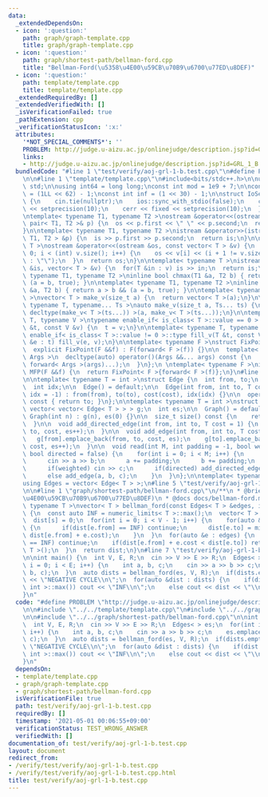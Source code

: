 ```yaml
---
data:
  _extendedDependsOn:
  - icon: ':question:'
    path: graph/graph-template.cpp
    title: graph/graph-template.cpp
  - icon: ':question:'
    path: graph/shortest-path/bellman-ford.cpp
    title: "Bellman-Ford(\u5358\u4E00\u59CB\u70B9\u6700\u77ED\u8DEF)"
  - icon: ':question:'
    path: template/template.cpp
    title: template/template.cpp
  _extendedRequiredBy: []
  _extendedVerifiedWith: []
  _isVerificationFailed: true
  _pathExtension: cpp
  _verificationStatusIcon: ':x:'
  attributes:
    '*NOT_SPECIAL_COMMENTS*': ''
    PROBLEM: http://judge.u-aizu.ac.jp/onlinejudge/description.jsp?id=GRL_1_B
    links:
    - http://judge.u-aizu.ac.jp/onlinejudge/description.jsp?id=GRL_1_B
  bundledCode: "#line 1 \"test/verify/aoj-grl-1-b.test.cpp\"\n#define PROBLEM \"http://judge.u-aizu.ac.jp/onlinejudge/description.jsp?id=GRL_1_B\"\
    \n\n#line 1 \"template/template.cpp\"\n#include<bits/stdc++.h>\n\nusing namespace\
    \ std;\n\nusing int64 = long long;\nconst int mod = 1e9 + 7;\n\nconst int64 infll\
    \ = (1LL << 62) - 1;\nconst int inf = (1 << 30) - 1;\n\nstruct IoSetup {\n  IoSetup()\
    \ {\n    cin.tie(nullptr);\n    ios::sync_with_stdio(false);\n    cout << fixed\
    \ << setprecision(10);\n    cerr << fixed << setprecision(10);\n  }\n} iosetup;\n\
    \ntemplate< typename T1, typename T2 >\nostream &operator<<(ostream &os, const\
    \ pair< T1, T2 >& p) {\n  os << p.first << \" \" << p.second;\n  return os;\n\
    }\n\ntemplate< typename T1, typename T2 >\nistream &operator>>(istream &is, pair<\
    \ T1, T2 > &p) {\n  is >> p.first >> p.second;\n  return is;\n}\n\ntemplate< typename\
    \ T >\nostream &operator<<(ostream &os, const vector< T > &v) {\n  for(int i =\
    \ 0; i < (int) v.size(); i++) {\n    os << v[i] << (i + 1 != v.size() ? \" \"\
    \ : \"\");\n  }\n  return os;\n}\n\ntemplate< typename T >\nistream &operator>>(istream\
    \ &is, vector< T > &v) {\n  for(T &in : v) is >> in;\n  return is;\n}\n\ntemplate<\
    \ typename T1, typename T2 >\ninline bool chmax(T1 &a, T2 b) { return a < b &&\
    \ (a = b, true); }\n\ntemplate< typename T1, typename T2 >\ninline bool chmin(T1\
    \ &a, T2 b) { return a > b && (a = b, true); }\n\ntemplate< typename T = int64\
    \ >\nvector< T > make_v(size_t a) {\n  return vector< T >(a);\n}\n\ntemplate<\
    \ typename T, typename... Ts >\nauto make_v(size_t a, Ts... ts) {\n  return vector<\
    \ decltype(make_v< T >(ts...)) >(a, make_v< T >(ts...));\n}\n\ntemplate< typename\
    \ T, typename V >\ntypename enable_if< is_class< T >::value == 0 >::type fill_v(T\
    \ &t, const V &v) {\n  t = v;\n}\n\ntemplate< typename T, typename V >\ntypename\
    \ enable_if< is_class< T >::value != 0 >::type fill_v(T &t, const V &v) {\n  for(auto\
    \ &e : t) fill_v(e, v);\n}\n\ntemplate< typename F >\nstruct FixPoint : F {\n\
    \  explicit FixPoint(F &&f) : F(forward< F >(f)) {}\n\n  template< typename...\
    \ Args >\n  decltype(auto) operator()(Args &&... args) const {\n    return F::operator()(*this,\
    \ forward< Args >(args)...);\n  }\n};\n \ntemplate< typename F >\ninline decltype(auto)\
    \ MFP(F &&f) {\n  return FixPoint< F >{forward< F >(f)};\n}\n#line 2 \"graph/graph-template.cpp\"\
    \n\ntemplate< typename T = int >\nstruct Edge {\n  int from, to;\n  T cost;\n\
    \  int idx;\n\n  Edge() = default;\n\n  Edge(int from, int to, T cost = 1, int\
    \ idx = -1) : from(from), to(to), cost(cost), idx(idx) {}\n\n  operator int()\
    \ const { return to; }\n};\n\ntemplate< typename T = int >\nstruct Graph {\n \
    \ vector< vector< Edge< T > > > g;\n  int es;\n\n  Graph() = default;\n\n  explicit\
    \ Graph(int n) : g(n), es(0) {}\n\n  size_t size() const {\n    return g.size();\n\
    \  }\n\n  void add_directed_edge(int from, int to, T cost = 1) {\n    g[from].emplace_back(from,\
    \ to, cost, es++);\n  }\n\n  void add_edge(int from, int to, T cost = 1) {\n \
    \   g[from].emplace_back(from, to, cost, es);\n    g[to].emplace_back(to, from,\
    \ cost, es++);\n  }\n\n  void read(int M, int padding = -1, bool weighted = false,\
    \ bool directed = false) {\n    for(int i = 0; i < M; i++) {\n      int a, b;\n\
    \      cin >> a >> b;\n      a += padding;\n      b += padding;\n      T c = T(1);\n\
    \      if(weighted) cin >> c;\n      if(directed) add_directed_edge(a, b, c);\n\
    \      else add_edge(a, b, c);\n    }\n  }\n};\n\ntemplate< typename T = int >\n\
    using Edges = vector< Edge< T > >;\n#line 5 \"test/verify/aoj-grl-1-b.test.cpp\"\
    \n\n#line 1 \"graph/shortest-path/bellman-ford.cpp\"\n/**\n * @brief Bellman-Ford(\u5358\
    \u4E00\u59CB\u70B9\u6700\u77ED\u8DEF)\n * @docs docs/bellman-ford.md\n */\ntemplate<\
    \ typename T >\nvector< T > bellman_ford(const Edges< T > &edges, int V, int s)\
    \ {\n  const auto INF = numeric_limits< T >::max();\n  vector< T > dist(V, INF);\n\
    \  dist[s] = 0;\n  for(int i = 0; i < V - 1; i++) {\n    for(auto &e : edges)\
    \ {\n      if(dist[e.from] == INF) continue;\n      dist[e.to] = min(dist[e.to],\
    \ dist[e.from] + e.cost);\n    }\n  }\n  for(auto &e : edges) {\n    if(dist[e.from]\
    \ == INF) continue;\n    if(dist[e.from] + e.cost < dist[e.to]) return vector<\
    \ T >();\n  }\n  return dist;\n}\n#line 7 \"test/verify/aoj-grl-1-b.test.cpp\"\
    \n\nint main() {\n  int V, E, R;\n  cin >> V >> E >> R;\n  Edges< > es;\n  for(int\
    \ i = 0; i < E; i++) {\n    int a, b, c;\n    cin >> a >> b >> c;\n    es.emplace_back(a,\
    \ b, c);\n  }\n  auto dists = bellman_ford(es, V, R);\n  if(dists.empty()) cout\
    \ << \"NEGATIVE CYCLE\\n\";\n  for(auto &dist : dists) {\n    if(dist == numeric_limits<\
    \ int >::max()) cout << \"INF\\n\";\n    else cout << dist << \"\\n\";\n  }\n\
    }\n"
  code: "#define PROBLEM \"http://judge.u-aizu.ac.jp/onlinejudge/description.jsp?id=GRL_1_B\"\
    \n\n#include \"../../template/template.cpp\"\n#include \"../../graph/graph-template.cpp\"\
    \n\n#include \"../../graph/shortest-path/bellman-ford.cpp\"\n\nint main() {\n\
    \  int V, E, R;\n  cin >> V >> E >> R;\n  Edges< > es;\n  for(int i = 0; i < E;\
    \ i++) {\n    int a, b, c;\n    cin >> a >> b >> c;\n    es.emplace_back(a, b,\
    \ c);\n  }\n  auto dists = bellman_ford(es, V, R);\n  if(dists.empty()) cout <<\
    \ \"NEGATIVE CYCLE\\n\";\n  for(auto &dist : dists) {\n    if(dist == numeric_limits<\
    \ int >::max()) cout << \"INF\\n\";\n    else cout << dist << \"\\n\";\n  }\n\
    }\n"
  dependsOn:
  - template/template.cpp
  - graph/graph-template.cpp
  - graph/shortest-path/bellman-ford.cpp
  isVerificationFile: true
  path: test/verify/aoj-grl-1-b.test.cpp
  requiredBy: []
  timestamp: '2021-05-01 00:06:55+09:00'
  verificationStatus: TEST_WRONG_ANSWER
  verifiedWith: []
documentation_of: test/verify/aoj-grl-1-b.test.cpp
layout: document
redirect_from:
- /verify/test/verify/aoj-grl-1-b.test.cpp
- /verify/test/verify/aoj-grl-1-b.test.cpp.html
title: test/verify/aoj-grl-1-b.test.cpp
---
```

